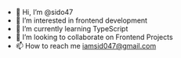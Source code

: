 - 👋 Hi, I’m @sido47
- 👀 I’m interested in frontend development
- 🌱 I’m currently learning TypeScript
- 💞️ I’m looking to collaborate on Frontend Projects 
- 📫 How to reach me iamsid047@gmail.com

<!---
sido47/sido47 is a ✨ special ✨ repository because its `README.md` (this file) appears on your GitHub profile.
You can click the Preview link to take a look at your changes.
--->
